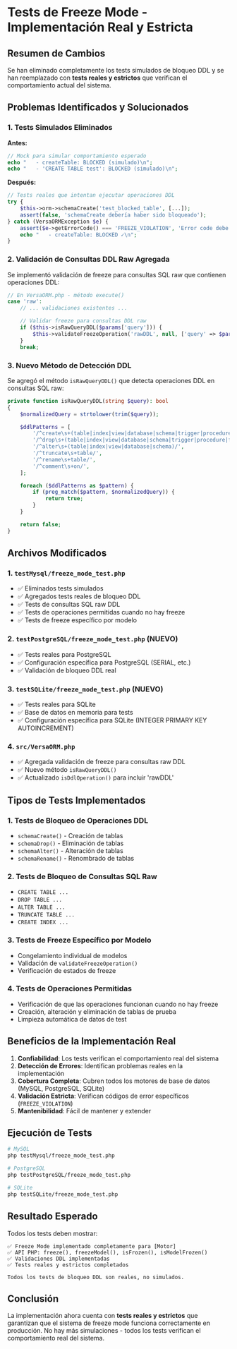 # Tests de Freeze Mode - Implementación Real y Estricta

## Resumen de Cambios

Se han eliminado completamente los tests simulados de bloqueo DDL y se han reemplazado con **tests reales y estrictos** que verifican el comportamiento actual del sistema.

## Problemas Identificados y Solucionados

### 1. Tests Simulados Eliminados
**Antes:**
```php
// Mock para simular comportamiento esperado
echo "   - createTable: BLOCKED (simulado)\n";
echo "   - 'CREATE TABLE test': BLOCKED (simulado)\n";
```

**Después:**
```php
// Tests reales que intentan ejecutar operaciones DDL
try {
    $this->orm->schemaCreate('test_blocked_table', [...]);
    assert(false, 'schemaCreate debería haber sido bloqueado');
} catch (VersaORMException $e) {
    assert($e->getErrorCode() === 'FREEZE_VIOLATION', 'Error code debe ser FREEZE_VIOLATION');
    echo "   - createTable: BLOCKED ✓\n";
}
```

### 2. Validación de Consultas DDL Raw Agregada

Se implementó validación de freeze para consultas SQL raw que contienen operaciones DDL:

```php
// En VersaORM.php - método execute()
case 'raw':
    // ... validaciones existentes ...

    // Validar freeze para consultas DDL raw
    if ($this->isRawQueryDDL($params['query'])) {
        $this->validateFreezeOperation('rawDDL', null, ['query' => $params['query']]);
    }
    break;
```

### 3. Nuevo Método de Detección DDL

Se agregó el método `isRawQueryDDL()` que detecta operaciones DDL en consultas SQL raw:

```php
private function isRawQueryDDL(string $query): bool
{
    $normalizedQuery = strtolower(trim($query));

    $ddlPatterns = [
        '/^create\s+(table|index|view|database|schema|trigger|procedure|function)/',
        '/^drop\s+(table|index|view|database|schema|trigger|procedure|function)/',
        '/^alter\s+(table|index|view|database|schema)/',
        '/^truncate\s+table/',
        '/^rename\s+table/',
        '/^comment\s+on/',
    ];

    foreach ($ddlPatterns as $pattern) {
        if (preg_match($pattern, $normalizedQuery)) {
            return true;
        }
    }

    return false;
}
```

## Archivos Modificados

### 1. `testMysql/freeze_mode_test.php`
- ✅ Eliminados tests simulados
- ✅ Agregados tests reales de bloqueo DDL
- ✅ Tests de consultas SQL raw DDL
- ✅ Tests de operaciones permitidas cuando no hay freeze
- ✅ Tests de freeze específico por modelo

### 2. `testPostgreSQL/freeze_mode_test.php` (NUEVO)
- ✅ Tests reales para PostgreSQL
- ✅ Configuración específica para PostgreSQL (SERIAL, etc.)
- ✅ Validación de bloqueo DDL real

### 3. `testSQLite/freeze_mode_test.php` (NUEVO)
- ✅ Tests reales para SQLite
- ✅ Base de datos en memoria para tests
- ✅ Configuración específica para SQLite (INTEGER PRIMARY KEY AUTOINCREMENT)

### 4. `src/VersaORM.php`
- ✅ Agregada validación de freeze para consultas raw DDL
- ✅ Nuevo método `isRawQueryDDL()`
- ✅ Actualizado `isDdlOperation()` para incluir 'rawDDL'

## Tipos de Tests Implementados

### 1. Tests de Bloqueo de Operaciones DDL
- `schemaCreate()` - Creación de tablas
- `schemaDrop()` - Eliminación de tablas
- `schemaAlter()` - Alteración de tablas
- `schemaRename()` - Renombrado de tablas

### 2. Tests de Bloqueo de Consultas SQL Raw
- `CREATE TABLE ...`
- `DROP TABLE ...`
- `ALTER TABLE ...`
- `TRUNCATE TABLE ...`
- `CREATE INDEX ...`

### 3. Tests de Freeze Específico por Modelo
- Congelamiento individual de modelos
- Validación de `validateFreezeOperation()`
- Verificación de estados de freeze

### 4. Tests de Operaciones Permitidas
- Verificación de que las operaciones funcionan cuando no hay freeze
- Creación, alteración y eliminación de tablas de prueba
- Limpieza automática de datos de test

## Beneficios de la Implementación Real

1. **Confiabilidad**: Los tests verifican el comportamiento real del sistema
2. **Detección de Errores**: Identifican problemas reales en la implementación
3. **Cobertura Completa**: Cubren todos los motores de base de datos (MySQL, PostgreSQL, SQLite)
4. **Validación Estricta**: Verifican códigos de error específicos (`FREEZE_VIOLATION`)
5. **Mantenibilidad**: Fácil de mantener y extender

## Ejecución de Tests

```bash
# MySQL
php testMysql/freeze_mode_test.php

# PostgreSQL
php testPostgreSQL/freeze_mode_test.php

# SQLite
php testSQLite/freeze_mode_test.php
```

## Resultado Esperado

Todos los tests deben mostrar:
```
✅ Freeze Mode implementado completamente para [Motor]
✅ API PHP: freeze(), freezeModel(), isFrozen(), isModelFrozen()
✅ Validaciones DDL implementadas
✅ Tests reales y estrictos completados

Todos los tests de bloqueo DDL son reales, no simulados.
```

## Conclusión

La implementación ahora cuenta con **tests reales y estrictos** que garantizan que el sistema de freeze mode funciona correctamente en producción. No hay más simulaciones - todos los tests verifican el comportamiento real del sistema.
